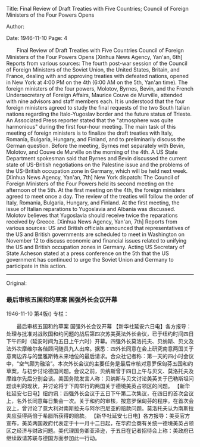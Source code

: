 Title: Final Review of Draft Treaties with Five Countries; Council of Foreign Ministers of the Four Powers Opens

Author:

Date: 1946-11-10
Page: 4

　　Final Review of Draft Treaties with Five Countries
    Council of Foreign Ministers of the Four Powers Opens
    [Xinhua News Agency, Yan'an, 6th] Reports from various sources: The fourth post-war session of the Council of Foreign Ministers of the Soviet Union, the United States, Britain, and France, dealing with and approving treaties with defeated nations, opened in New York at 4:00 PM on the 4th (6:00 AM on the 5th, Yan'an time). The foreign ministers of the four powers, Molotov, Byrnes, Bevin, and the French Undersecretary of Foreign Affairs, Maurice Couve de Murville, attended with nine advisors and staff members each. It is understood that the four foreign ministers agreed to study the final requests of the two South Italian nations regarding the Italo-Yugoslav border and the future status of Trieste. An Associated Press reporter stated that the "atmosphere was quite harmonious" during the first four-hour meeting. The main task of this meeting of foreign ministers is to finalize the draft treaties with Italy, Romania, Bulgaria, Hungary, and Finland, and to preliminarily discuss the German question. Before the meeting, Byrnes met separately with Bevin, Molotov, and Couve de Murville on the morning of the 4th. A US State Department spokesman said that Byrnes and Bevin discussed the current state of US-British negotiations on the Palestine issue and the problems of the US-British occupation zone in Germany, which will be held next week.
    [Xinhua News Agency, Yan'an, 7th] New York dispatch: The Council of Foreign Ministers of the Four Powers held its second meeting on the afternoon of the 5th. At the first meeting on the 4th, the foreign ministers agreed to meet once a day. The review of the treaties will follow the order of Italy, Romania, Bulgaria, Hungary, and Finland. At the first meeting, the issue of Italian reparations to Yugoslavia and Albania was discussed. Molotov believes that Yugoslavia should receive twice the reparations received by Greece.
    [Xinhua News Agency, Yan'an, 7th] Reports from various sources: US and British officials announced that representatives of the US and British governments are scheduled to meet in Washington on November 12 to discuss economic and financial issues related to unifying the US and British occupation zones in Germany. Acting US Secretary of State Acheson stated at a press conference on the 5th that the US government has continued to urge the Soviet Union and Germany to participate in this action.



<hr /> 

Original: 


### 最后审核五国和约草案  国强外长会议开幕

1946-11-10
第4版()
专栏：

　　最后审核五国和约草案
    国强外长会议开幕
    【新华社延安六日电】各方报导：处理与批准对战败国和约问题的战后第四次苏美英法外长会议，已于纽约时间四日下午四时（延安时间为五日上午六时）开幕。四强外长莫洛托夫、贝纳斯、贝文及法外次摩维尔各偕顾问随员九人出席。据悉：四外长同意在会上研究南意两国关于意南边界与的里雅斯特未来地位的最后请求。合众社记者称：第一天的四小时会议中，“空气颇为融洽”。本次外长会议的主要任务是最后审核对意罗保匈芬五国和约草案，与初步讨论德国问题。会议之前，贝纳斯曾于四日上午与贝文、莫洛托夫及摩维尔先后分别会谈。美国务院发言人称：贝纳斯与贝文讨论美英关于巴勒斯坦问题谈判的现状，并讨论将于下周举行的两国关于德境美英占领区的问题。
    【新华社延安七日电】纽约讯：四强外长会议于五日下午第二次集议，在四日的首次会议上，名外长同意每日集会一次。关于和约的审核，按意罗保匈芬的程序。在首次会议上，曾讨论了意大利对南斯拉夫与阿尔巴尼亚的赔款问题。莫洛托夫认为南斯拉夫应获得两倍于希腊所获得的赔款。
    【新华社延安七日电】各方报导：美英官方宣布，美英两国政府代表定于十一月十二日起，在华府会商有关统一德境美英占领区之经济与财政问题。美代理国务卿亚泽逊，于五日在记者招待会上称：美政府已继续敦请苏联与德国方面参加此一行动。
